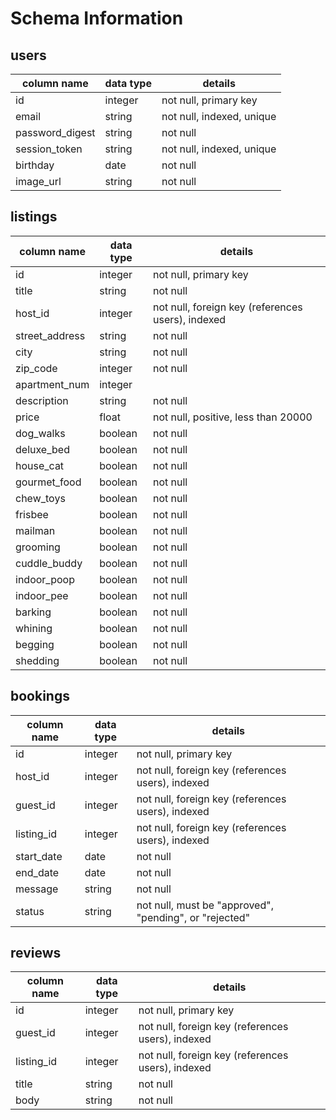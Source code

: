 # Schema Information

## users
column name     | data type | details
----------------|-----------|-----------------------
id              | integer   | not null, primary key
email           | string    | not null, indexed, unique
password_digest | string    | not null
session_token   | string    | not null, indexed, unique
birthday        | date      | not null
image_url       | string    | not null

## listings
column name    | data type | details
---------------|-----------|-----------------------
id             | integer   | not null, primary key
title          | string    | not null
host_id        | integer   | not null, foreign key (references users), indexed
street_address | string    | not null
city           | string    | not null
zip_code       | integer   | not null
apartment_num  | integer   |
description    | string    | not null
price          | float     | not null, positive, less than 20000
dog_walks      | boolean   | not null
deluxe_bed     | boolean   | not null
house_cat      | boolean   | not null
gourmet_food   | boolean   | not null
chew_toys      | boolean   | not null
frisbee        | boolean   | not null
mailman        | boolean   | not null
grooming       | boolean   | not null
cuddle_buddy   | boolean   | not null
indoor_poop    | boolean   | not null
indoor_pee     | boolean   | not null
barking        | boolean   | not null
whining        | boolean   | not null
begging        | boolean   | not null
shedding       | boolean   | not null

## bookings
column name | data type | details
------------|-----------|-----------------------
id          | integer   | not null, primary key
host_id     | integer   | not null, foreign key (references users), indexed
guest_id    | integer   | not null, foreign key (references users), indexed
listing_id  | integer   | not null, foreign key (references users), indexed
start_date  | date      | not null
end_date    | date      | not null
message     | string    | not null
status      | string    | not null, must be "approved", "pending", or "rejected"

## reviews
column name | data type | details
------------|-----------|-----------------------
id          | integer   | not null, primary key
guest_id    | integer   | not null, foreign key (references users), indexed
listing_id  | integer   | not null, foreign key (references users), indexed
title       | string    | not null
body        | string    | not null
